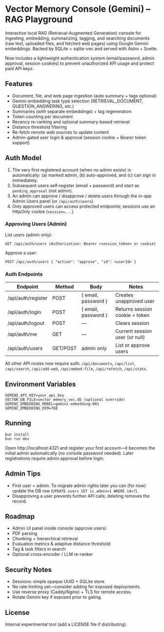 # Vector Memory Console (Gemini) – RAG Playground

Interactive local RAG (Retrieval-Augmented Generation) console for ingesting, embedding, summarizing, tagging, and searching documents (raw text, uploaded files, and fetched web pages) using Google Gemini embeddings. Backed by SQLite + sqlite-vec and served with Astro + Svelte.

Now includes a lightweight authentication system (email/password, admin approval, session cookies) to prevent unauthorized API usage and protect paid API keys.

## Features

-   Document, file, and web page ingestion (auto summary + tags optional)
-   Gemini embedding task type selection (RETRIEVAL_DOCUMENT, QUESTION_ANSWERING, etc.)
-   Summaries (with separate embeddings) + tag regeneration
-   Token counting per document
-   Recency re-ranking and optional summary-based retrieval
-   Distance threshold filtering
-   Re-fetch remote web sources to update content
-   Admin-gated user login & approval (session cookie + Bearer token support)

## Auth Model

1. The very first registered account (when no admin exists) is automatically: (a) marked admin, (b) auto-approved, and (c) can sign in immediately.
2. Subsequent users self‑register (email + password) and start as `pending_approval` (not admin).
3. An admin can approve / disapprove / delete users through the in-app Admin Users panel (or `/api/auth/users`).
4. Only approved users can access protected endpoints; sessions use an HttpOnly cookie (`session=...`).

### Approving Users (Admin)

List users (admin only):

```
GET /api/auth/users (Authorization: Bearer <session_token> or cookie)
```

Approve a user:

```
POST /api/auth/users { "action": "approve", "id": <userId> }
```

### Auth Endpoints

| Endpoint           | Method   | Body                | Notes                          |
| ------------------ | -------- | ------------------- | ------------------------------ |
| /api/auth/register | POST     | { email, password } | Creates unapproved user        |
| /api/auth/login    | POST     | { email, password } | Returns session cookie + token |
| /api/auth/logout   | POST     | —                   | Clears session                 |
| /api/auth/me       | GET      | —                   | Current session user (or null) |
| /api/auth/users    | GET/POST | admin only          | List or approve users          |

All other API routes now require auth: `/api/documents`, `/api/list`, `/api/search`, `/api/add-web`, `/api/embed-file`, `/api/refetch`, `/api/stats`.

## Environment Variables

```
GEMINI_API_KEY=your_api_key
VECTOR_DB_FILE=vector_memory_vec.db (optional override)
GEMINI_EMBEDDING_MODEL=gemini-embedding-001
GEMINI_EMBEDDING_DIM=768
```

## Running

```
bun install
bun run dev
```

Open http://localhost:4321 and register your first account—it becomes the initial admin automatically (no console password needed). Later registrations require admin approval before login.

## Admin Tips

-   First user = admin. To migrate admin rights later you can (for now) update the DB row (`UPDATE users SET is_admin=1 WHERE id=?`).
-   Disapproving a user prevents further API calls; deleting removes the record.

## Roadmap

-   Admin UI panel inside console (approve users)
-   PDF parsing
-   Chunking + hierarchical retrieval
-   Evaluation metrics & adaptive distance threshold
-   Tag & task filters in search
-   Optional cross-encoder / LLM re-ranker

## Security Notes

-   Sessions: simple opaque UUID + SQLite store.
-   No rate limiting yet—consider adding for exposed deployments.
-   Use reverse proxy (Caddy/Nginx) + TLS for remote access.
-   Rotate Gemini key if exposed prior to gating.

## License

Internal experimental tool (add a LICENSE file if distributing).
